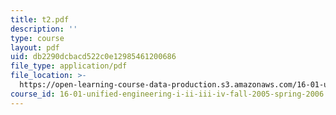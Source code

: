 ```yaml
---
title: t2.pdf
description: ''
type: course
layout: pdf
uid: db2290dcbacd522c0e12985461200686
file_type: application/pdf
file_location: >-
  https://open-learning-course-data-production.s3.amazonaws.com/16-01-unified-engineering-i-ii-iii-iv-fall-2005-spring-2006/db2290dcbacd522c0e12985461200686_t2.pdf
course_id: 16-01-unified-engineering-i-ii-iii-iv-fall-2005-spring-2006
---
```

